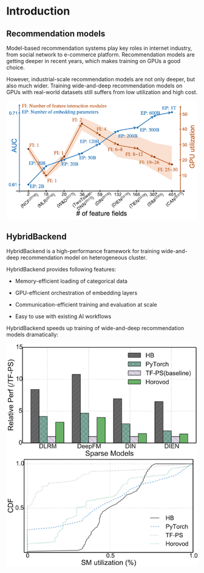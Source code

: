 # Introduction

## Recommendation models

Model-based recommendation systems play key roles in internet industry, from
social network to e-commerce platform. Recommendation models are getting
deeper in recent years, which makes training on GPUs a good choice.

However, industrial-scale recommendation models are not only deeper, but also
much wider. Training wide-and-deep recommendation models on GPUs with real-world
datasets still suffers from low utilization and high cost.

![wide-and-deep](images/wide-and-deep.png)

## HybridBackend

HybridBackend is a high-performance framework for training wide-and-deep
recommendation model on heterogeneous cluster.

HybridBackend provides following features:

- Memory-efficient loading of categorical data

- GPU-efficient orchestration of embedding layers

- Communication-efficient training and evaluation at scale

- Easy to use with existing AI workflows

HybridBackend speeds up training of wide-and-deep recommendation models
dramatically:

![performance](images/performance.png)
